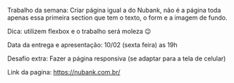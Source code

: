 Trabalho da semana: Criar página igual a do Nubank, não é a página toda apenas essa primeira section que tem o texto, o form e a imagem de fundo.

Dica: utilizem flexbox e o trabalho será moleza 😉

Data da entrega e apresentação: 10/02 (sexta feira) as 19h

Desafio extra: Fazer a página responsiva (se adaptar para a tela de celular)

Link da pagina: https://nubank.com.br/ 
